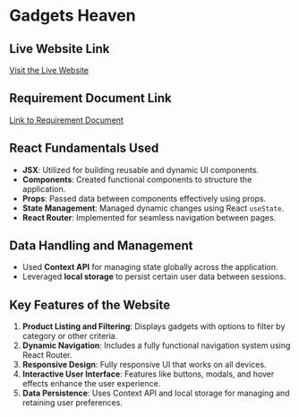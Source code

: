 # Gadgets Heaven

## Live Website Link

[Visit the Live Website](https://b10-a8-gadgets-heaven-softlinkbd.netlify.app/)

## Requirement Document Link

[Link to Requirement Document](https://drive.google.com/file/d/1nF-58FOeAfItTi-04IlLiKDWzWyDmBPi/view?usp=drive_link)

## React Fundamentals Used

- **JSX**: Utilized for building reusable and dynamic UI components.
- **Components**: Created functional components to structure the application.
- **Props**: Passed data between components effectively using props.
- **State Management**: Managed dynamic changes using React `useState`.
- **React Router**: Implemented for seamless navigation between pages.

## Data Handling and Management

- Used **Context API** for managing state globally across the application.
- Leveraged **local storage** to persist certain user data between sessions.

## Key Features of the Website

1. **Product Listing and Filtering**: Displays gadgets with options to filter by category or other criteria.
2. **Dynamic Navigation**: Includes a fully functional navigation system using React Router.
3. **Responsive Design**: Fully responsive UI that works on all devices.
4. **Interactive User Interface**: Features like buttons, modals, and hover effects enhance the user experience.
5. **Data Persistence**: Uses Context API and local storage for managing and retaining user preferences.
